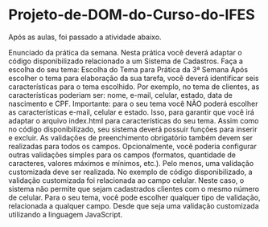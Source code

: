 # Projeto-de-DOM-do-Curso-do-IFES
Após as aulas, foi passado a atividade abaixo.

Enunciado da prática da semana.
Nesta prática você deverá adaptar o código disponibilizado relacionado a um Sistema de Cadastros.
Faça a escolha do seu tema: Escolha do Tema para Prática da 3ª Semana
Após escolher o tema para elaboração da sua tarefa, você deverá identificar seis características para o tema escolhido.
Por exemplo, no tema de clientes, as características poderiam ser: nome, e-mail, celular, estado, data de nascimento e CPF.
Importante: para o seu tema você NÃO poderá escolher as características e-mail, celular e estado. Isso, para garantir que você irá adaptar o arquivo index.html para características do seu tema.
Assim como no código disponibilizado, seu sistema deverá possuir funções para inserir e excluir.
As validações de preenchimento obrigatório também devem ser realizadas para todos os campos. Opcionalmente, você poderia configurar outras validações simples para os campos (formatos, quantidade de caracteres, valores máximos e mínimos, etc.).
Pelo menos, uma validação customizada deve ser realizada. No exemplo de código disponibilizado, a validação customizada foi relacionada ao campo celular. Neste caso, o sistema não permite que sejam cadastrados clientes com o mesmo número de celular. Para o seu tema, você pode escolher qualquer tipo de validação, relacionada a qualquer campo. Desde que seja uma validação customizada utilizando a linguagem JavaScript.
